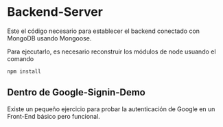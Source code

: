 # Backend-Server 
Este el código necesario para establecer el backend
conectado con MongoDB usando Mongoose.

Para ejecutarlo, es necesario reconstruir los módulos
de node usuando el comando

```
npm install
```

## Dentro de Google-Signin-Demo
Existe un pequeño ejercicio para probar la
autenticación de Google en un Front-End básico
pero funcional.
